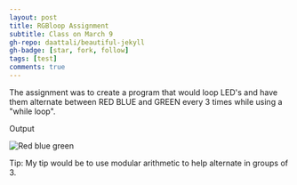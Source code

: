 ```yaml
---
layout: post
title: RGBloop Assignment
subtitle: Class on March 9
gh-repo: daattali/beautiful-jekyll
gh-badge: [star, fork, follow]
tags: [test]
comments: true
---
```


The assignment was to create a program that would loop LED's and have them alternate between RED BLUE and GREEN every 3 times while using a "while loop".





Output

![Red blue green](https://user-images.githubusercontent.com/124645204/223894357-b2bd24c2-82a4-4b1b-8992-9ccf9e361355.jpg)



Tip: My tip would be to use modular arithmetic to help alternate in groups of 3.






